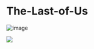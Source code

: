 # The-Last-of-Us

![image](https://user-images.githubusercontent.com/105558309/224540935-a618f126-d069-49e2-a5c4-54646aa7d408.png)

<a href="https://lucasborgesdecarvalho.github.io/The-Last-of-Us/"><img src="https://img.shields.io/badge/Click Here-64534F?style=for-the-badge&logoColor=white" target="_blank"></a>
